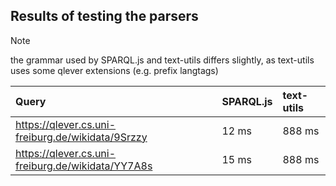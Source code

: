 ## Results of testing the parsers

> [!NOTE]  
> the grammar used by SPARQL.js and text-utils differs slightly, 
> as text-utils uses some qlever extensions (e.g. prefix langtags)

| Query                                             | SPARQL.js | text-utils |
|:--------------------------------------------------|:----------|:-----------|
| https://qlever.cs.uni-freiburg.de/wikidata/9Srzzy | 12 ms     | 888 ms     |
| https://qlever.cs.uni-freiburg.de/wikidata/YY7A8s | 15 ms     | 888 ms     |